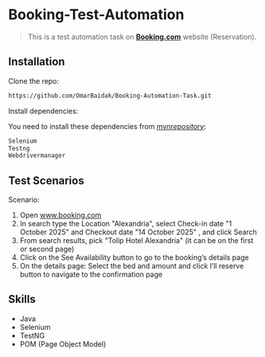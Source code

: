 # Booking-Test-Automation
> This is a test automation task on [__Booking.com__](https://www.booking.com/) website (Reservation).

## Installation

Clone the repo:

```sh
https://github.com/OmarBaidak/Booking-Automation-Task.git
```

Install dependencies:

You need to install these dependencies from [_mvnrepository_](https://mvnrepository.com/):

```sh
Selenium
Testng
Webdrivermanager
```

## Test Scenarios

Scenario:
1. Open www.booking.com
2. In search type the Location "Alexandria", select Check-in date "1 October 2025" and Checkout date "14 October 2025" , and click Search
3. From search results, pick "Tolip Hotel Alexandria" (it can be on the first or second page)
4. Click on the See Availability button to go to the booking’s details page
5. On the details page: Select the bed and amount and click I’ll reserve button to navigate to the confirmation page

## Skills

- Java
- Selenium
- TestNG
- POM (Page Object Model)
